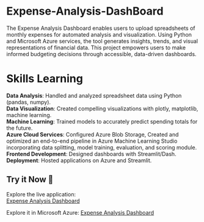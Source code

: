 # Expense-Analysis-DashBoard
The Expense Analysis Dashboard enables users to upload spreadsheets of monthly expenses for automated analysis and visualization. Using Python and Microsoft Azure services, the tool generates insights, trends, and visual representations of financial data. This project empowers users to make informed budgeting decisions through accessible, data-driven dashboards.

# Skills Learning
**Data Analysis**: Handled and analyzed spreadsheet data using Python (pandas, numpy).  
**Data Visualization**: Created compelling visualizations with plotly, matplotlib, machine learning.  
**Machine Learning**: Trained models to accurately predict spending totals for the future.  
**Azure Cloud Services**: Configured Azure Blob Storage, Created and optimized an end-to-end pipeline in Azure Machine Learning Studio incorporating data splitting, model training, evaluation, and scoring module.
**Frontend Development**: Designed dashboards with Streamlit/Dash.  
**Deployment**: Hosted applications on Azure and Streamlit.

## Try it Now 🚀

Explore the live application:  
[Expense Analysis Dashboard](https://mad1232-expense-analysis-dashboard-dashboard-lyxckq.streamlit.app/)

Explore it in Microsoft Azure:
[Expense Analysis Dashboard](https://expense-budget-tracker-cba5hzgzd9dqf6ft.eastus-01.azurewebsites.net/)
